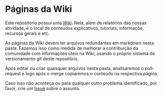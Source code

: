 # Páginas da Wiki

Este repositório possui uma [Wiki](https://github.com/Inspire-Poli-USP/Inspire-OpenLung/wiki). Nela, além de relatórios das nossas atividade, é o local de conteúdos explicativos, tutoriais, informaçõe, recursos gerais e etc.

As páginas da Wiki devem ter arquivos redundantes em markdown nesta pasta. Fazemos isso como medida de melhorar a contribuição da comunidade com informações úteis na Wiki, usando o próprio sistema de versionamento git deste repositório.

Após editar ou criar quaisquer arquivos nesta pasta, analisaremos o pull-request e logo após o merge copiaremos o conteúdo na respectiva página.

Caso isso não aconteça ou para qualquer outro problema identificado, por favor, crie um [Issue](https://github.com/Inspire-Poli-USP/Inspire-OpenLung/issues) sobre o assunto.
